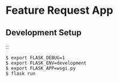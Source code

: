 Feature Request App
===================

Development Setup
------------------
::

    $ export FLASK_DEBUG=1
    $ export FLASK_ENV=development
    $ export FLASK_APP=wsgi.py
    $ flask run


